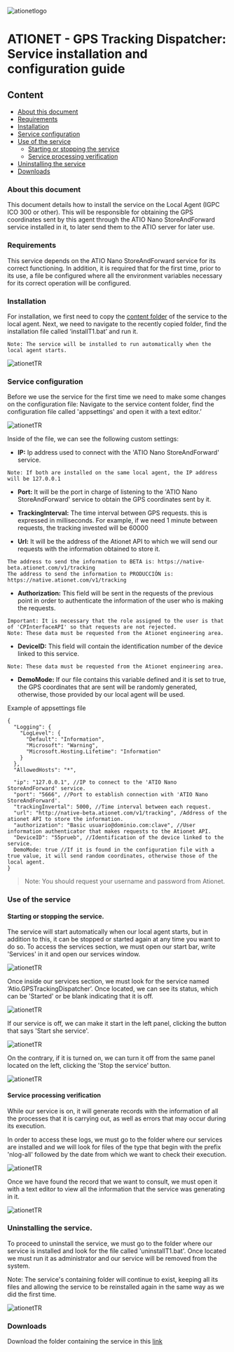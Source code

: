 ![ationetlogo](Content/Images/ATIOnetLogo_250x70.png)
# ATIONET - GPS Tracking Dispatcher: Service installation and configuration guide

## Content ##

- [About this document](#About-this-document)
- [Requirements](#Requirements)
- [Installation](#Installation)
- [Service configuration](#Service-configuration)
- [Use of the service](#Use-of-the-service)
	- [Starting or stopping the service](#Starting-or-stopping-the-service)
	- [Service processing verification](#Service-processing-verification)
- [Uninstalling the service](#Uninstalling-the-service)
- [Downloads](#Downloads)

### About this document

This document details how to install the service on the Local Agent (IGPC ICO 300 or other). This will be responsible for obtaining the GPS coordinates sent by this agent through the ATIO Nano StoreAndForward service installed in it, to later send them to the ATIO server for later use.

### Requirements

This service depends on the ATIO Nano StoreAndForward service for its correct functioning. In addition, it is required that for the first time, prior to its use, a file be configured where all the environment variables necessary for its correct operation will be configured.

### Installation

For installation, we first need to copy the [content folder](https://drive.google.com/file/d/1HYPbBm_1mbLLf2iris3G3IhlWiMxNsQq/view?usp=sharing) of the service to the local agent. Next, we need to navigate to the recently copied folder, find the installation file called ‘installT1.bat’ and run it.

``` 
Note: The service will be installed to run automatically when the local agent starts.
``` 

![ationetTR](Content/Images/GPSTrackingDispatcher/installT1.PNG)

### Service configuration

Before we use the service for the first time we need to make some changes on the configuration file: Navigate to the service content folder, find the configuration file called 'appsettings' and open it with a text editor.’

![ationetTR](Content/Images/GPSTrackingDispatcher/appsettings.PNG)

Inside of the file, we can see the following custom settings:

* **IP:** Ip address used to connect with the 'ATIO Nano StoreAndForward' service.

```
Note: If both are installed on the same local agent, the IP address will be 127.0.0.1
```

* **Port:** It will be the port in charge of listening to the 'ATIO Nano StoreAndForward' service to obtain the GPS coordinates sent by it.

* **TrackingInterval:** The time interval between GPS requests. this is expressed in milliseconds. For example, if we need 1 minute between requests, the tracking invested will be 60000

* **Url:** It will be the address of the Ationet API to which we will send our requests with the information obtained to store it.

```
The address to send the information to BETA is: https://native-beta.ationet.com/v1/tracking
The address to send the information to PRODUCCIÓN is: https://native.ationet.com/v1/tracking
```

* **Authorization:** This field will be sent in the requests of the previous point in order to authenticate the information of the user who is making the requests.

```
Important: It is necessary that the role assigned to the user is that of 'CPInterfaceAPI' so that requests are not rejected.
Note: These data must be requested from the Ationet engineering area.
```

* **DeviceID:** This field will contain the identification number of the device linked to this service.

```
Note: These data must be requested from the Ationet engineering area.
```

* **DemoMode:** If our file contains this variable defined and it is set to true, the GPS coordinates that are sent will be randomly generated, otherwise, those provided by our local agent will be used.

Example of appsettings file

```
{
  "Logging": {
    "LogLevel": {
      "Default": "Information",
      "Microsoft": "Warning",
      "Microsoft.Hosting.Lifetime": "Information"
    }
  },
  "AllowedHosts": "*",

  "ip": "127.0.0.1", //IP to connect to the 'ATIO Nano StoreAndForward' service.
  "port": "5666", //Port to establish connection with 'ATIO Nano StoreAndForward'.
  "trackingInvertal": 5000, //Time interval between each request.
  "url": "http://native-beta.ationet.com/v1/tracking", /Address of the ationet API to store the information.
  "authorization": "Basic usuario@dominio.com:clave", //User information authenticator that makes requests to the Ationet API.
  "DeviceID": "55prueb", //Identification of the device linked to the service.
  DemoMode: true //If it is found in the configuration file with a true value, it will send random coordinates, otherwise those of the local agent.
}
```

>Note: You should request your username and password from Ationet.

### Use of the service

#### Starting or stopping the service.

The service will start automatically when our local agent starts, but in addition to this, it can be stopped or started again at any time you want to do so.
To access the services section, we must open our start bar, write 'Services' in it and open our services window.

![ationetTR](Content/Images/GPSTrackingDispatcher/Services.png)

Once inside our services section, we must look for the service named ‘Atio.GPSTrackingDispatcher’. Once located, we can see its status, which can be 'Started' or be blank indicating that it is off.

![ationetTR](Content/Images/GPSTrackingDispatcher/SelectedService.png)

If our service is off, we can make it start in the left panel, clicking the button that says 'Start she service'.

![ationetTR](Content/Images/GPSTrackingDispatcher/StartService.png)

On the contrary, if it is turned on, we can turn it off from the same panel located on the left, clicking the 'Stop the service' button.

![ationetTR](Content/Images/GPSTrackingDispatcher/StopService.png)

#### Service processing verification

While our service is on, it will generate records with the information of all the processes that it is carrying out, as well as errors that may occur during its execution.

In order to access these logs, we must go to the folder where our services are installed and we will look for files of the type that begin with the prefix 'nlog-all' followed by the date from which we want to check their execution.

![ationetTR](Content/Images/GPSTrackingDispatcher/LogPreview.png)

Once we have found the record that we want to consult, we must open it with a text editor to view all the information that the service was generating in it.

![ationetTR](Content/Images/GPSTrackingDispatcher/LogInside.png)

### Uninstalling the service.

To proceed to uninstall the service, we must go to the folder where our service is installed and look for the file called 'uninstallT1.bat'. Once located we must run it as administrator and our service will be removed from the system.

Note: The service's containing folder will continue to exist, keeping all its files and allowing the service to be reinstalled again in the same way as we did the first time.

![ationetTR](Content/Images/GPSTrackingDispatcher/uninstallService.PNG)

### Downloads

Download the folder containing the service in this [link](https://drive.google.com/file/d/1HYPbBm_1mbLLf2iris3G3IhlWiMxNsQq/view?usp=sharing)
